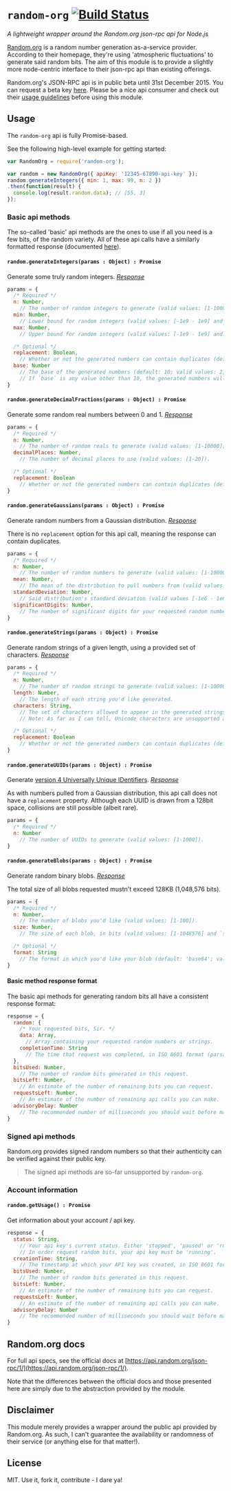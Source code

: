 # `random-org` [![Build Status](https://travis-ci.org/willfrew/node-random-org.svg?branch=master)](https://travis-ci.org/willfrew/node-random-org)
_A lightweight wrapper around the Random.org json-rpc api for Node.js_

[Random.org](https://www.random.org) is a random number generation as-a-service
provider.
According to their homepage, they're using 'atmospheric fluctuations' to generate
said random bits.
The aim of this module is to provide a slightly more node-centric interface to
their json-rpc api than existing offerings.

Random.org's JSON-RPC api is in public beta until 31st December 2015.
You can request a beta key [here](https://api.random.org/api-keys/beta).
Please be a nice api consumer and check out their
[usage guidelines](https://api.random.org/guidelines) before using this module.

## Usage
The `random-org` api is fully Promise-based.

See the following high-level example for getting started:
```javascript
var RandomOrg = require('random-org');

var random = new RandomOrg({ apiKey: '12345-67890-api-key' });
random.generateIntegers({ min: 1, max: 99, n: 2 })
.then(function(result) {
  console.log(result.random.data); // [55, 3]
});
```

### Basic api methods
The so-called 'basic' api methods are the ones to use if all you need is a few bits, of the random variety.
All of these api calls have a similarly formatted response (documented [here](#basic-method-response-format)).

#### `random.generateIntegers(params : Object) : Promise`
Generate some truly random integers.
[_Response_](#basic-method-response-format)
```javascript
params = {
  /* Required */
  n: Number,
    // The number of random integers to generate (valid values: [1-10000]).
  min: Number,
    // Lower bound for random integers (valid values: [-1e9 - 1e9] and `< max`).
  max: Number,
    // Upper bound for random integers (valid values: [-1e9 - 1e9] and `> min`).

  /* Optional */
  replacement: Boolean,
    // Whether or not the generated numbers can contain duplicates (default: true).
  base: Number
    // The base of the generated numbers (default: 10; valid values: 2, 8, 10 or 16).
    // If `base` is any value other than 10, the generated numbers will be returned as strings.
}
 ```

#### `random.generateDecimalFractions(params : Object) : Promise`
Generate some random real numbers between 0 and 1. [_Response_](#basic-method-response-format)
```javascript
params = {
  /* Required */
  n: Number,
    // The number of random reals to generate (valid values: [1-10000]).
  decimalPlaces: Number,
    // The number of decimal places to use (valid values: [1-20]).

  /* Optional */
  replacement: Boolean
    // Whether or not the generated numbers can contain duplicates (default: true).
}
```
#### `random.generateGaussians(params : Object) : Promise`
Generate random numbers from a Gaussian distribution. [_Response_](#basic-method-response-format)

There is no `replacement` option for this api call, meaning the response can
contain duplicates.

```javascript
params = {
  /* Required */
  n: Number,
    // The number of random numbers to generate (valid values: [1-10000]).
  mean: Number,
    // The mean of the distribution to pull numbers from (valid values: [-1e6 - 1e6]).
  standardDeviation: Number,
    // Said distribution's standard deviation (valid values [-1e6 - 1e6]).
  significantDigits: Number,
    // The number of significant digits for your requested random numbers (valid values: [2-20]).
}
```

#### `random.generateStrings(params : Object) : Promise`
Generate random strings of a given length, using a provided set of characters. [_Response_](#basic-method-response-format)
```javascript
params = {
  /* Required */
  n: Number,
    // The number of random strings to generate (valid values: [1-10000]).
  length: Number,
    // The length of each string you'd like generated.
  characters: String,
    // The set of characters allowed to appear in the generated strings (maximum length: 80).
    // Note: As far as I can tell, Unicode characters are unsupported and result in a Parse Error.

  /* Optional */
  replacement: Boolean
    // Whether or not the generated numbers can contain duplicates (default: true).
}
```

#### `random.generateUUIDs(params : Object) : Promise`
Generate [version 4 Universally Unique IDentifiers](https://en.wikipedia.org/wiki/Universally_unique_identifier#Version_4_.28random.29). [_Response_](#basic-method-response-format)

As with numbers pulled from a Gaussian distribution, this api call does not have
a `replacement` property.
Although each UUID is drawn from a 128bit space, collisions are still possible
(albeit rare).

```javascript
params = {
  /* Required */
  n: Number
    // The number of UUIDs to generate (valid values: [1-1000]).
}
```

#### `random.generateBlobs(params : Object) : Promise`
Generate random binary blobs. [_Response_](#basic-method-response-format)

The total size of all blobs requested mustn't exceed 128KB (1,048,576
bits).

```javascript
params = {
  /* Required */
  n: Number,
    // The number of blobs you'd like (valid values: [1-100]).
  size: Number,
    // The size of each blob, in bits (valid values: [1-1048576] and `size % 8 === 0`).

  /* Optional */
  format: String
    // The format in which you'd like your blob (default: 'base64'; valid values: 'base64' or 'hex').
}
```

#### Basic method response format
The basic api methods for generating random bits all have a consistent response
format:

```javascript
response = {
  random: {
    /* Your requested bits, Sir. */
    data: Array,
      // Array containing your requested random numbers or strings.
    completionTime: String
      // The time that request was completed, in ISO 8601 format (parsable with new Date(isoString)).
  },
  bitsUsed: Number,
    // The number of random bits generated in this request.
  bitsLeft: Number,
    // An estimate of the number of remaining bits you can request.
  requestsLeft: Number,
    // An estimate of the number of remaining api calls you can make.
  advisoryDelay: Number
    // The recommended number of milliseconds you should wait before making another request.
}
```

### Signed api methods
Random.org provides signed random numbers so that their authenticity can be
verified against their public key.
> The signed api methods are so-far unsupported by `random-org`.

### Account information
#### `random.getUsage() : Promise`
Get information about your account / api key.
```javascript
response = {
  status: String,
    // Your api key's current status. Either 'stopped', 'paused' or 'running'.
    // In order request random bits, your api key must be 'running'.
  creationTime: String,
    // The timestamp at which your API key was created, in ISO 8601 format.
  bitsUsed: Number,
    // The number of random bits generated in this request.
  bitsLeft: Number,
    // An estimate of the number of remaining bits you can request.
  requestsLeft: Number,
    // An estimate of the number of remaining api calls you can make.
  advisoryDelay: Number
    // The recommended number of milliseconds you should wait before making another request.
}
```

## Random.org docs
For full api specs, see the official docs at
[https://api.random.org/json-rpc/1/](https://api.random.org/json-rpc/1/).

Note that the differences between the official docs and those presented here are simply due to the abstraction provided by the module.

## Disclaimer
This module merely provides a wrapper around the public api provided by
Random.org.
As such, I can't guarantee the availability or randomness of their service (or
anything else for that matter!).

## License
MIT. Use it, fork it, contribute - I dare ya!
